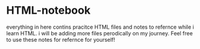 # HTML-notebook
everything in here contins pracitce HTML files and notes to refernce while i learn HTML.
i will be adding more files perodically on my journey.
Feel free to use these notes for refernce for yourself!
